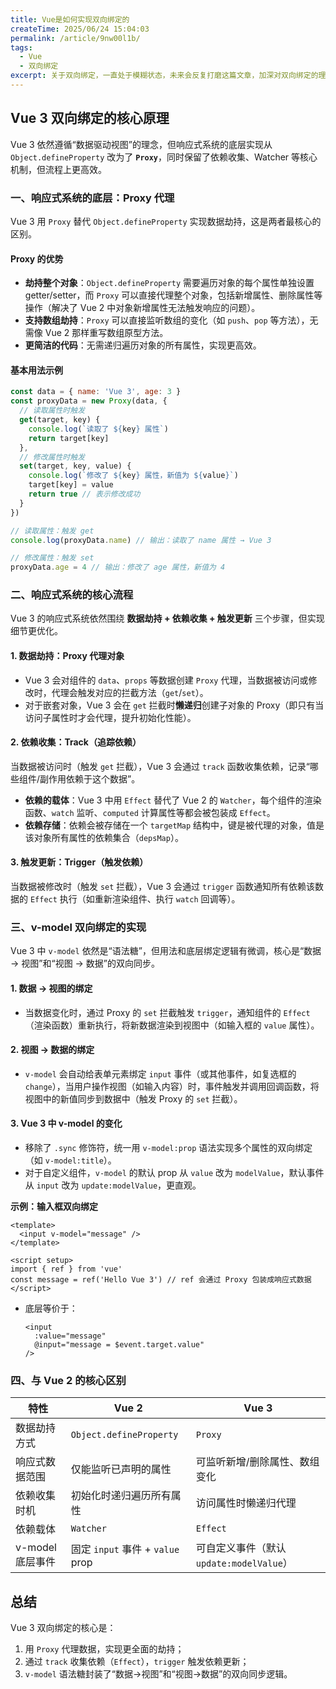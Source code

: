 ```yaml
---
title: Vue是如何实现双向绑定的
createTime: 2025/06/24 15:04:03
permalink: /article/9nw00l1b/
tags:
  - Vue
  - 双向绑定
excerpt: 关于双向绑定，一直处于模糊状态，未来会反复打磨这篇文章，加深对双向绑定的理解！
---
```


## Vue 3 双向绑定的核心原理

Vue 3 依然遵循“数据驱动视图”的理念，但响应式系统的底层实现从 `Object.defineProperty` 改为了 **`Proxy`**，同时保留了依赖收集、Watcher 等核心机制，但流程上更高效。

### 一、响应式系统的底层：Proxy 代理

Vue 3 用 `Proxy` 替代 `Object.defineProperty` 实现数据劫持，这是两者最核心的区别。

#### Proxy 的优势
- **劫持整个对象**：`Object.defineProperty` 需要遍历对象的每个属性单独设置 getter/setter，而 `Proxy` 可以直接代理整个对象，包括新增属性、删除属性等操作（解决了 Vue 2 中对象新增属性无法触发响应的问题）。
- **支持数组劫持**：`Proxy` 可以直接监听数组的变化（如 `push`、`pop` 等方法），无需像 Vue 2 那样重写数组原型方法。
- **更简洁的代码**：无需递归遍历对象的所有属性，实现更高效。

#### 基本用法示例
```javascript
const data = { name: 'Vue 3', age: 3 }
const proxyData = new Proxy(data, {
  // 读取属性时触发
  get(target, key) {
    console.log(`读取了 ${key} 属性`)
    return target[key]
  },
  // 修改属性时触发
  set(target, key, value) {
    console.log(`修改了 ${key} 属性，新值为 ${value}`)
    target[key] = value
    return true // 表示修改成功
  }
})

// 读取属性：触发 get
console.log(proxyData.name) // 输出：读取了 name 属性 → Vue 3

// 修改属性：触发 set
proxyData.age = 4 // 输出：修改了 age 属性，新值为 4
```


### 二、响应式系统的核心流程

Vue 3 的响应式系统依然围绕 **数据劫持 + 依赖收集 + 触发更新** 三个步骤，但实现细节更优化。

#### 1. 数据劫持：Proxy 代理对象
- Vue 3 会对组件的 `data`、`props` 等数据创建 `Proxy` 代理，当数据被访问或修改时，代理会触发对应的拦截方法（`get`/`set`）。
- 对于嵌套对象，Vue 3 会在 `get` 拦截时**懒递归**创建子对象的 Proxy（即只有当访问子属性时才会代理，提升初始化性能）。

#### 2. 依赖收集：Track（追踪依赖）
当数据被访问时（触发 `get` 拦截），Vue 3 会通过 `track` 函数收集依赖，记录“哪些组件/副作用依赖于这个数据”。
- **依赖的载体**：Vue 3 中用 `Effect` 替代了 Vue 2 的 `Watcher`，每个组件的渲染函数、`watch` 监听、`computed` 计算属性等都会被包装成 `Effect`。
- **依赖存储**：依赖会被存储在一个 `targetMap` 结构中，键是被代理的对象，值是该对象所有属性的依赖集合（`depsMap`）。

#### 3. 触发更新：Trigger（触发依赖）
当数据被修改时（触发 `set` 拦截），Vue 3 会通过 `trigger` 函数通知所有依赖该数据的 `Effect` 执行（如重新渲染组件、执行 `watch` 回调等）。


### 三、v-model 双向绑定的实现

Vue 3 中 `v-model` 依然是“语法糖”，但用法和底层绑定逻辑有微调，核心是“数据 → 视图”和“视图 → 数据”的双向同步。

#### 1. 数据 → 视图的绑定
- 当数据变化时，通过 Proxy 的 `set` 拦截触发 `trigger`，通知组件的 `Effect`（渲染函数）重新执行，将新数据渲染到视图中（如输入框的 `value` 属性）。

#### 2. 视图 → 数据的绑定
- `v-model` 会自动给表单元素绑定 `input` 事件（或其他事件，如复选框的 `change`），当用户操作视图（如输入内容）时，事件触发并调用回调函数，将视图中的新值同步到数据中（触发 Proxy 的 `set` 拦截）。

#### 3. Vue 3 中 v-model 的变化
- 移除了 `.sync` 修饰符，统一用 `v-model:prop` 语法实现多个属性的双向绑定（如 `v-model:title`）。
- 对于自定义组件，`v-model` 的默认 prop 从 `value` 改为 `modelValue`，默认事件从 `input` 改为 `update:modelValue`，更直观。

**示例：输入框双向绑定**
```vue
<template>
  <input v-model="message" />
</template>

<script setup>
import { ref } from 'vue'
const message = ref('Hello Vue 3') // ref 会通过 Proxy 包装成响应式数据
</script>
```
- 底层等价于：
  ```vue
  <input 
    :value="message" 
    @input="message = $event.target.value" 
  />
  ```


### 四、与 Vue 2 的核心区别

| 特性                | Vue 2                          | Vue 3                          |
|---------------------|--------------------------------|--------------------------------|
| 数据劫持方式        | `Object.defineProperty`       | `Proxy`                        |
| 响应式数据范围      | 仅能监听已声明的属性          | 可监听新增/删除属性、数组变化  |
| 依赖收集时机        | 初始化时递归遍历所有属性      | 访问属性时懒递归代理          |
| 依赖载体            | `Watcher`                      | `Effect`                       |
| v-model 底层事件    | 固定 `input` 事件 + `value` prop | 可自定义事件（默认 `update:modelValue`） |


## 总结

Vue 3 双向绑定的核心是：
1. 用 `Proxy` 代理数据，实现更全面的劫持；
2. 通过 `track` 收集依赖（`Effect`），`trigger` 触发依赖更新；
3. `v-model` 语法糖封装了“数据→视图”和“视图→数据”的双向同步逻辑。

